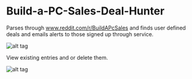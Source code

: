 # Build-a-PC-Sales-Deal-Hunter
Parses through www.reddit.com/r/BuildAPcSales and finds user defined deals and emails alerts to those signed up through service.

![alt tag](http://i982.photobucket.com/albums/ae305/newbkilla/Capture.png)

View existing entries and or delete them.

![alt tag](http://i982.photobucket.com/albums/ae305/newbkilla/Capture2.png)
